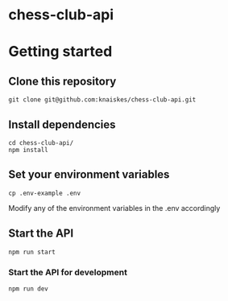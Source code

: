# chess-club-api

# Getting started

## Clone this repository

```
git clone git@github.com:knaiskes/chess-club-api.git
```

## Install dependencies

```
cd chess-club-api/
npm install
```

## Set your environment variables

```
cp .env-example .env
```

Modify any of the environment variables in the .env accordingly

## Start the API

```
npm run start
```

### Start the API for development

```
npm run dev
```

